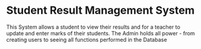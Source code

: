 # Student Result Management System 

This System allows a student to view their results and for a teacher to update and enter marks of their students. The Admin holds all power - from creating users to seeing all functions performed in the Database
